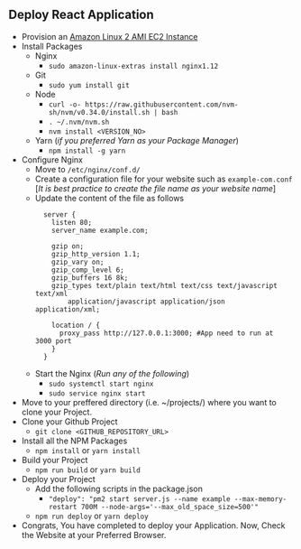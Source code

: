 ## Deploy React Application

- Provision an [Amazon Linux 2 AMI EC2 Instance][1]
- Install Packages
  - Nginx
    - `sudo amazon-linux-extras install nginx1.12`
  - Git
    - `sudo yum install git`
  - Node
    - `curl -o- https://raw.githubusercontent.com/nvm-sh/nvm/v0.34.0/install.sh | bash`
    - `. ~/.nvm/nvm.sh`
    - `nvm install <VERSION_NO>`
  - Yarn (_if you preferred Yarn as your Package Manager_)
    - `npm install -g yarn`
- Configure Nginx
  - Move to `/etc/nginx/conf.d/`
  - Create a configuration file for your website such as `example-com.conf` [_It is best practice to create the file name as your website name_]
  - Update the content of the file as follows
    ```Nginx
      server {
        listen 80;
        server_name example.com;
        
        gzip on;
        gzip_http_version 1.1;
        gzip_vary on;
        gzip_comp_level 6;
        gzip_buffers 16 8k;
        gzip_types text/plain text/html text/css text/javascript text/xml 
            application/javascript application/json application/xml;
        
        location / {
          proxy_pass http://127.0.0.1:3000; #App need to run at 3000 port
        }
      }
    ```
  - Start the Nginx (_Run any of the following_)
    - `sudo systemctl start nginx`
    - `sudo service nginx start`
- Move to your preffered directory (i.e. ~/projects/) where you want to clone your Project.
- Clone your Github Project
  - `git clone <GITHUB_REPOSITORY_URL>`
- Install all the NPM Packages
  - `npm install` or `yarn install`
- Build your Project
  - `npm run build` or `yarn build`
- Deploy your Project
  - Add the following scripts in the package.json
    - `"deploy": "pm2 start server.js --name example --max-memory-restart 700M --node-args='--max_old_space_size=500'"`
  - `npm run deploy` or `yarn deploy`
- Congrats, You have completed to deploy your Application. Now, Check the Website at your Preferred Browser.

[1]: https://github.com/MahediSabuj/blog/blob/master/src/Amazon-Web-Service/Launch-EC2-Instance.md

